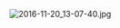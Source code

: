 ![2016-11-20_13-07-40.jpg](https://cdn.uptmr.com/upupmo-article/mac/basic/mac-system-10-change-brightness.png)
